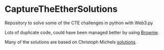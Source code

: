 # CaptureTheEtherSolutions
Repository to solve some of the CTE challenges in python with Web3.py

Lots of duplicate code, could have been managed better by using [Brownie](https://github.com/eth-brownie/brownie).

Many of the solutions are based on Christoph Michels [solutions](https://github.com/MrToph).
